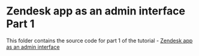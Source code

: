# Zendesk app as an admin interface Part 1

This folder contains the source code for part 1 of the tutorial - [Zendesk app as an admin interface](https://developer.zendesk.com/documentation/integration-services/zis-tutorials/zendesk-app-admin-interface/app-oauth/)
